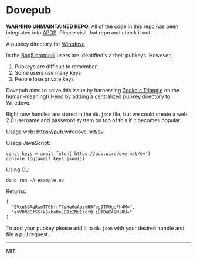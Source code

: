 # Dovepub

**WARNING UNMAINTAINED REPO.** All of the code in this repo has been integrated into [APDS](https://github.com/evbogue/apds). Please visit that repo and check it out. 

A pubkey directory for [Wiredove](https://github.com/evbogue/wiredove)

In the [Bog5 protocol](https://github.com/evbogue/bog5) users are identified via their pubkeys. However,

1. Pubkeys are difficult to remember
1. Some users use many keys
1. People lose private keys

Dovepub aims to solve this issue by harnessing [Zooko's Triangle](https://en.wikipedia.org/wiki/Zooko%27s_triangle) on the human-meaningful-end by adding a centralized pubkey directory to Wiredove.

Right now handles are stored in the `db.json` file, but we could create a web 2.0 username and password system on top of this if it becomes popular.

Usage web: https://pub.wiredove.net/ev

Usage JavaScript:
```
const keys = await fetch('https://pub.wiredove.net/ev')
console.log(await keys.json())
```

Using CLI
```
deno run -A example ev
```

Returns:

```
[
  "EVxe89AeRwmTT0hfrT7sHe0wAuzvH9Yvg9TFUgqPh4M=",
  "evV0NdGf55+k5xho0oLB9zINdI+cfQ+iUTDeK49Ml8U="
]
```

To add your pubkey please add it to `db.json` with your desired handle and file a pull request.

---
MIT
